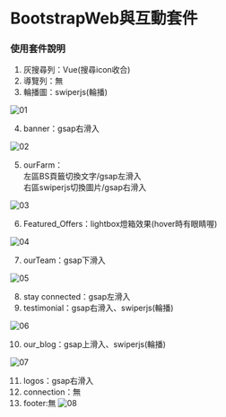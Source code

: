 # BootstrapWeb與互動套件

### 使用套件說明
1. 灰搜尋列：Vue(搜尋icon收合)
2. 導覽列：無
3. 輪播圖：swiperjs(輪播)

![01](https://raw.githubusercontent.com/Leileisme/Bootstrap_Web/main/images/readme%20img/01.jpg)

4. banner：gsap右滑入

![02](https://raw.githubusercontent.com/Leileisme/Bootstrap_Web/main/images/readme%20img/02.jpg)

5. ourFarm：<br>
左區BS頁籤切換文字/gsap左滑入 <br>
右區swiperjs切換圖片/gsap右滑入

![03](https://raw.githubusercontent.com/Leileisme/Bootstrap_Web/main/images/readme%20img/03.jpg)

6. Featured_Offers：lightbox燈箱效果(hover時有眼睛喔)

![04](https://raw.githubusercontent.com/Leileisme/Bootstrap_Web/main/images/readme%20img/04.jpg)


7. ourTeam：gsap下滑入

![05](https://raw.githubusercontent.com/Leileisme/Bootstrap_Web/main/images/readme%20img/05.jpg)

8. stay connected：gsap左滑入
9. testimonial：gsap右滑入、swiperjs(輪播)

![06](https://raw.githubusercontent.com/Leileisme/Bootstrap_Web/main/images/readme%20img/06.jpg)

10. our_blog：gsap上滑入、swiperjs(輪播)

![07](https://raw.githubusercontent.com/Leileisme/Bootstrap_Web/main/images/readme%20img/07.jpg)

11. logos：gsap右滑入
12. connection：無
13. footer:無
![08](https://raw.githubusercontent.com/Leileisme/Bootstrap_Web/main/images/readme%20img/08.jpg)

